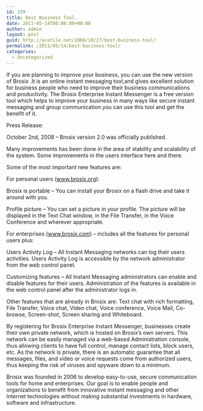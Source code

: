 ```yaml
---
id: 339
title: Best Business Tool.
date: 2011-05-14T00:00:00+00:00
author: admin
layout: post
guid: http://acetile.net/2008/10/27/best-business-tool/
permalink: /2011/05/14/best-business-tool/
categories:
  - Uncategorized
---
```

If you are planning to improve your business, you can use the new version of Brosix .It is an online instant messaging tool,and gives excellent solution for business people who need to improve their business communications and productivity. The Brosix Enterprise Instant Messenger is a free version tool which helps to improve your business in many ways like secure instant messaging and group communication.you can use this tool and get the benefit of it.

Press Release:

October 2nd, 2008 &#8211; Brosix version 2.0 was officially published.

Many improvements has been done in the area of stability and scalability of the system. Some improvements in the users interface here and there.

Some of the most important new features are:
  
For personal users (www.brosix.org):
  
Brosix is portable &#8211; You can install your Brosix on a flash drive and take it around with you.
  
Profile picture &#8211; You can set a picture in your profile. The picture will be displayed in the Text Chat window, in the File Transfer, in the Voice Conference and wherever appropriate.

For enterprises (www.brosix.com) &#8211; includes all the features for personal users plus:
  
Users Activity Log &#8211; All Instant Messaging networks can log their users activities. Users Activity Log is accessible by the network administrator from the web control panel.
  
Customizing features &#8211; All Instant Messaging administrators can enable and disable features for their users. Administration of the features is available in the web control panel after the administrator logs in.

Other features that are already in Brosix are: Text chat with rich formatting, File Transfer, Voice chat, Video chat, Voice conference, Voice Mail, Co-browse, Screen-shot, Screen sharing and Whiteboard.

By registering for Brosix Enterprise Instant Messenger, businesses create their own private network, which is hosted on Brosix’s own servers. This network can be easily managed via a web-based Administration console, thus allowing clients to have full control, manage contact lists, block users, etc. As the network is private, there is an automatic guarantee that all messages, files, and video or voice requests come from authorized users, thus keeping the risk of viruses and spyware down to a minimum.

Brosix was founded in 2006 to develop easy-to-use, secure communication tools for home and enterprises. Our goal is to enable people and organizations to benefit from innovative instant messaging and other Internet technologies without making substantial investments in hardware, software and infrastructure.